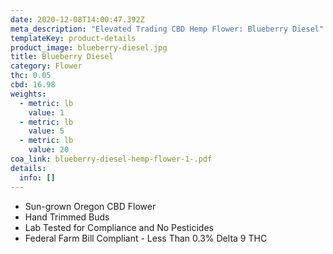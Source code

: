 ```yaml
---
date: 2020-12-08T14:00:47.392Z
meta_description: "Elevated Trading CBD Hemp Flower: Blueberry Diesel"
templateKey: product-details
product_image: blueberry-diesel.jpg
title: Blueberry Diesel
category: Flower
thc: 0.05
cbd: 16.98
weights:
  - metric: lb
    value: 1
  - metric: lb
    value: 5
  - metric: lb
    value: 20
coa_link: blueberry-diesel-hemp-flower-1-.pdf
details:
  info: []
---
```



* Sun-grown Oregon CBD Flower
* Hand Trimmed Buds
* Lab Tested for Compliance and No Pesticides
* Federal Farm Bill Compliant - Less Than 0.3% Delta 9 THC